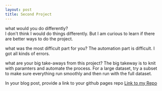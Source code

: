 ```yaml
---
layout: post
title: Second Project
---
```


what would you do differently?  
I don't think I would do things differently. But I am curious to learn if there are better ways to do the project.

what was the most difficult part for you?
The automation part is difficult. I got all kinds of errors.

what are your big take-aways from this project?
The big takeway is to knit with paramters and automate the process. For a large dataset, try a subset to make sure everything run smoothly and then run with the full dataset.

In your blog post, provide a link to your github pages repo
[Link to my Repo](https://yyzhou09.github.io/Project2/)
